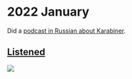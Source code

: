 # 2022 January

Did a [podcast in Russian about Karabiner](https://www.youtube.com/watch?v=wSbZoW0cAww).

## [Listened](https://volt.fm/nikitavoloboev)

![](https://i.imgur.com/M49Ftwi.jpg)
